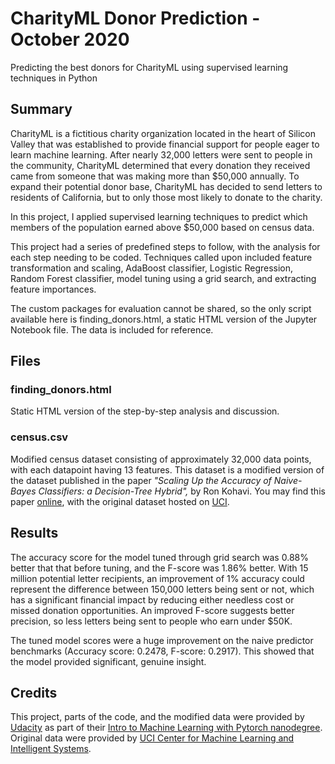 # CharityML Donor Prediction - October 2020

Predicting the best donors for CharityML using supervised learning techniques in Python

## Summary

CharityML is a fictitious charity organization located in the heart of Silicon Valley that was established to provide financial support for people eager to learn machine learning. After nearly 32,000 letters were sent to people in the community, CharityML determined that every donation they received came from someone that was making more than $50,000 annually. To expand their potential donor base, CharityML has decided to send letters to residents of California, but to only those most likely to donate to the charity.

In this project, I applied supervised learning techniques to predict which members of the population earned above $50,000 based on census data.

This project had a series of predefined steps to follow, with the analysis for each step needing to be coded. Techniques called upon included feature transformation and scaling, AdaBoost classifier, Logistic Regression, Random Forest classifier, model tuning using a grid search, and extracting feature importances.

The custom packages for evaluation cannot be shared, so the only script available here is finding_donors.html, a static HTML version of the Jupyter Notebook file. The data is included for reference.

## Files

### finding_donors.html

Static HTML version of the step-by-step analysis and discussion.

### census.csv

Modified census dataset consisting of approximately 32,000 data points, with each datapoint having 13 features. This dataset is a modified version of the dataset published in the paper *"Scaling Up the Accuracy of Naive-Bayes Classifiers: a Decision-Tree Hybrid",* by Ron Kohavi. You may find this paper [online](https://www.aaai.org/Papers/KDD/1996/KDD96-033.pdf), with the original dataset hosted on [UCI](https://archive.ics.uci.edu/ml/datasets/Census+Income).

## Results

The accuracy score for the model tuned through grid search was 0.88% better that that before tuning, and the F-score was 1.86% better. With 15 million potential letter recipients, an improvement of 1% accuracy could represent the difference between 150,000 letters being sent or not, which has a significant financial impact by reducing either needless cost or missed donation opportunities. An improved F-score suggests better precision, so less letters being sent to people who earn under $50K.

The tuned model scores were a huge improvement on the naive predictor benchmarks (Accuracy score: 0.2478, F-score: 0.2917). This showed that the model provided significant, genuine insight.

## Credits

This project, parts of the code, and the modified data were provided by [Udacity](https://www.udacity.com) as part of their [Intro to Machine Learning with Pytorch nanodegree](https://www.udacity.com/course/intro-to-machine-learning-nanodegree--nd229). Original data were provided by [UCI Center for Machine Learning and Intelligent Systems](https://archive.ics.uci.edu/ml/datasets/Census+Income).
